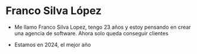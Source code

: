 # Franco Silva López

- Me llamo Franco Silva Lopez, tengo 23 años y estoy pensando en crear una agencia de software.
Ahora solo queda conseguir clientes

- Estamos en 2024, el mejor año